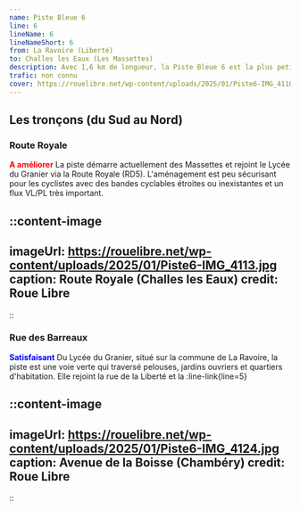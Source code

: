 ```yaml
---
name: Piste Bleue 6
line: 6
lineName: 6
lineNameShort: 6
from: La Ravoire (Liberté)
to: Challes les Eaux (Les Massettes)
description: Avec 1,6 km de longueur, la Piste Bleue 6 est la plus petite ligne du réseau des Pistes Bleues. Elle permet depuis la :line-link{line=5} de rejoindre le Lycée du Granier et devrait à terme relier Médipôle.
trafic: non connu
cover: https://rouelibre.net/wp-content/uploads/2025/01/Piste6-IMG_4110.jpg
---
```


## Les tronçons (du Sud au Nord)

### Route Royale
<span style="color:red;font-weight:bold">A améliorer</span> La piste démarre actuellement des Massettes et rejoint le Lycée du Granier via la Route Royale (RD5). L'aménagement est peu sécurisant pour les cyclistes avec des bandes cyclables étroites ou inexistantes et un flux VL/PL très important.

::content-image
---
imageUrl: https://rouelibre.net/wp-content/uploads/2025/01/Piste6-IMG_4113.jpg
caption: Route Royale (Challes les Eaux)
credit: Roue Libre
---
::

### Rue des Barreaux
<span style="color:blue;font-weight:bold">Satisfaisant</span> Du Lycée du Granier, situé sur la commune de La Ravoire, la piste est une voie verte qui traversé pelouses, jardins ouvriers et quartiers d'habitation. Elle rejoint la rue de la Liberté et la :line-link{line=5}

::content-image
---
imageUrl: https://rouelibre.net/wp-content/uploads/2025/01/Piste6-IMG_4124.jpg
caption: Avenue de la Boisse (Chambéry)
credit: Roue Libre
---
::